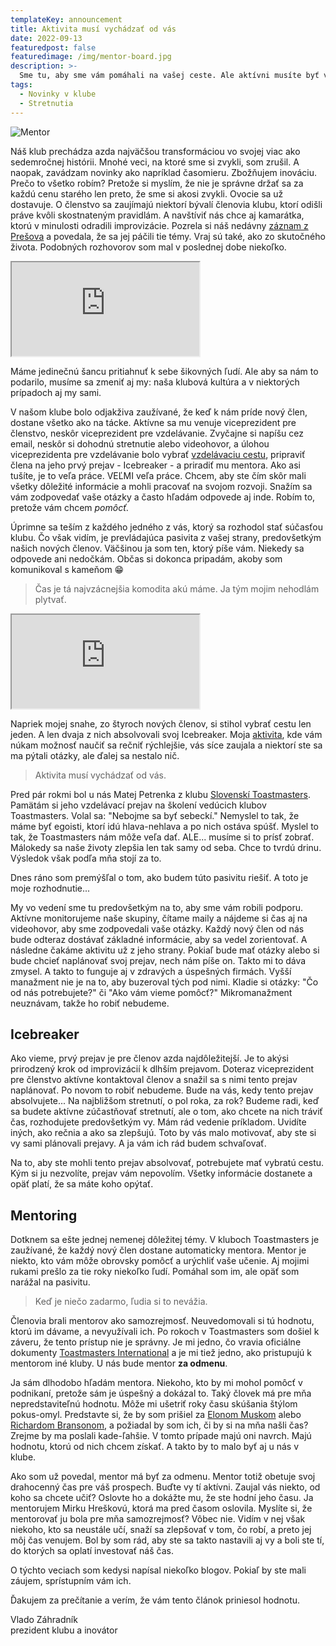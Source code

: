 ```yaml
---
templateKey: announcement
title: Aktivita musí vychádzať od vás
date: 2022-09-13
featuredpost: false
featuredimage: /img/mentor-board.jpg
description: >-
  Sme tu, aby sme vám pomáhali na vašej ceste. Ale aktívni musíte byť vy.
tags:
  - Novinky v klube
  - Stretnutia
---
```

![Mentor](/img/mentor-board.jpg)

Náš klub prechádza azda najväčšou transformáciou vo svojej viac ako sedemročnej histórii. Mnohé veci, na ktoré sme si zvykli, som zrušil. A naopak, zavádzam novinky ako napríklad časomieru. Zbožňujem inováciu. Prečo to všetko robím? Pretože si myslím, že nie je správne držať sa za každú cenu starého len preto, že sme si akosi zvykli. Ovocie sa už dostavuje. O členstvo sa zaujímajú niektorí bývalí členovia klubu, ktorí odišli práve kvôli skostnateným pravidlám. A navštíviť nás chce aj kamarátka, ktorú v minulosti odradili improvizácie. Pozrela si náš nedávny [záznam z Prešova](https://youtu.be/C-pBrjWYDPg) a povedala, že sa jej páčili tie témy. Vraj sú také, ako zo skutočného života. Podobných rozhovorov som mal v poslednej dobe niekoľko.

<div class="video-container">
  <iframe class="video-iframe" src="https://www.youtube.com/embed/C-pBrjWYDPg"></iframe>
</div>

Máme jedinečnú šancu pritiahnuť k sebe šikovných ľudí. Ale aby sa nám to podarilo, musíme sa zmeniť aj my: naša klubová kultúra a v niektorých prípadoch aj my sami.

V našom klube bolo odjakživa zaužívané, že keď k nám príde nový člen, dostane všetko ako na tácke. Aktívne sa mu venuje viceprezident pre členstvo, neskôr viceprezident pre vzdelávanie. Zvyčajne si napíšu cez email, neskôr si dohodnú stretnutie alebo videohovor, a úlohou viceprezidenta pre vzdelávanie bolo vybrať [vzdelávaciu cestu](https://www.toastmasters.org/education/pathways), pripraviť člena na jeho prvý prejav - Icebreaker - a priradiť mu mentora. Ako asi tušíte, je to veľa práce. VEĽMI veľa práce. Chcem, aby ste čím skôr mali všetky dôležité informácie a mohli pracovať na svojom rozvoji. Snažím sa vám zodpovedať vaše otázky a často hľadám odpovede aj inde. Robím to, pretože vám chcem *pomôcť*.

Úprimne sa teším z každého jedného z vás, ktorý sa rozhodol stať súčasťou klubu. Čo však vidím, je prevládajúca pasivita z vašej strany, predovšetkým našich nových členov. Väčšinou ja som ten, ktorý píše vám. Niekedy sa odpovede ani nedočkám. Občas si dokonca pripadám, akoby som komunikoval s kameňom 😁

> Čas je tá najvzácnejšia komodita akú máme. Ja tým mojim nehodlám plytvať.

<div class="video-container">
  <iframe class="video-iframe" src="https://www.youtube.com/embed/lGlxwWSVnOY"></iframe>
</div>

Napriek mojej snahe, zo štyroch nových členov, si stihol vybrať cestu len jeden. A len dvaja z nich absolvovali svoj Icebreaker. Moja [aktivita](https://youtu.be/lGlxwWSVnOY), kde vám núkam možnosť naučiť sa rečniť rýchlejšie, vás síce zaujala a niektorí ste sa ma pýtali otázky, ale ďalej sa nestalo nič.

> Aktivita musí vychádzať od vás.

Pred pár rokmi bol u nás Matej Petrenka z klubu [Slovenskí Toastmasters](https://slovenski.toastmasters.sk/). Pamätám si jeho vzdelávací prejav na školení vedúcich klubov Toastmasters. Volal sa: "Nebojme sa byť sebeckí." Nemyslel to tak, že máme byť egoisti, ktorí idú hlava-nehlava a po nich ostáva spúšť. Myslel to tak, že Toastmasters nám môže veľa dať. ALE... musíme si to prísť zobrať. Málokedy sa naše životy zlepšia len tak samy od seba. Chce to tvrdú drinu. Výsledok však podľa mňa stojí za to.

Dnes ráno som premýšľal o tom, ako budem túto pasivitu riešiť. A toto je moje rozhodnutie...

My vo vedení sme tu predovšetkým na to, aby sme vám robili podporu. Aktívne monitorujeme naše skupiny, čítame maily a nájdeme si čas aj na videohovor, aby sme zodpovedali vaše otázky. Každý nový člen od nás bude odteraz dostávať základné informácie, aby sa vedel zorientovať. A následne čakáme aktivitu už z jeho strany. Pokiaľ bude mať otázky alebo si bude chcieť naplánovať svoj prejav, nech nám píše on. Takto mi to dáva zmysel. A takto to funguje aj v zdravých a úspešných firmách. Vyšší manažment nie je na to, aby buzeroval tých pod nimi. Kladie si otázky: "Čo od nás potrebujete?" či "Ako vám vieme pomôcť?" Mikromanažment neuznávam, takže ho robiť nebudeme.

## Icebreaker
Ako vieme, prvý prejav je pre členov azda najdôležitejší. Je to akýsi prirodzený krok od improvizácií k dlhším prejavom. Doteraz viceprezident pre členstvo aktívne kontaktoval členov a snažil sa s nimi tento prejav naplánovať. Po novom to robiť nebudeme. Bude na vás, kedy tento prejav absolvujete... Na najbližšom stretnutí, o pol roka, za rok? Budeme radi, keď sa budete aktívne zúčastňovať stretnutí, ale o tom, ako chcete na nich tráviť čas, rozhodujete predovšetkým vy. Mám rád vedenie príkladom. Uvidíte iných, ako rečnia a ako sa zlepšujú. Toto by vás malo motivovať, aby ste si vy sami plánovali prejavy. A ja vám ich rád budem schvaľovať.

Na to, aby ste mohli tento prejav absolvovať, potrebujete mať vybratú cestu. Kým si ju nezvolíte, prejav vám nepovolím. Všetky informácie dostanete a opäť platí, že sa máte koho opýtať.

## Mentoring
Dotknem sa ešte jednej nemenej dôležitej témy. V kluboch Toastmasters je zaužívané, že každý nový člen dostane automaticky mentora. Mentor je niekto, kto vám môže obrovsky pomôcť a urýchliť vaše učenie. Aj mojimi rukami prešlo za tie roky niekoľko ľudí. Pomáhal som im, ale opäť som narážal na pasivitu.

> Keď je niečo zadarmo, ľudia si to nevážia.

Členovia brali mentorov ako samozrejmosť. Neuvedomovali si tú hodnotu, ktorú im dávame, a nevyužívali ich. Po rokoch v Toastmasters som došiel k záveru, že tento prístup nie je správny. Je mi jedno, čo vravia oficiálne dokumenty [Toastmasters International](https://www.toastmasters.org/) a je mi tiež jedno, ako pristupujú k mentorom iné kluby. U nás bude mentor **za odmenu**.

Ja sám dlhodobo hľadám mentora. Niekoho, kto by mi mohol pomôcť v podnikaní, pretože sám je úspešný a dokázal to. Taký človek má pre mňa nepredstaviteľnú hodnotu. Môže mi ušetriť roky času skúšania štýlom pokus-omyl. Predstavte si, že by som prišiel za [Elonom Muskom](https://en.wikipedia.org/wiki/Elon_Musk) alebo [Richardom Bransonom](https://en.wikipedia.org/wiki/Richard_Branson), a požiadal by som ich, či by si na mňa našli čas? Zrejme by ma poslali kade-ľahšie. V tomto prípade majú oni navrch. Majú hodnotu, ktorú od nich chcem získať. A takto by to malo byť aj u nás v klube.

Ako som už povedal, mentor má byť za odmenu. Mentor totiž obetuje svoj drahocenný čas pre váš prospech. Buďte vy tí aktívni. Zaujal vás niekto, od koho sa chcete učiť? Oslovte ho a dokážte mu, že ste hodní jeho času. Ja mentorujem Mirku Hreškovú, ktorá ma pred časom oslovila. Myslíte si, že mentorovať ju bola pre mňa samozrejmosť? Vôbec nie. Vidím v nej však niekoho, kto sa neustále učí, snaží sa zlepšovať v tom, čo robí, a preto jej môj čas venujem. Bol by som rád, aby ste sa takto nastavili aj vy a boli ste tí, do ktorých sa oplatí investovať náš čas.

O týchto veciach som kedysi napísal niekoľko blogov. Pokiaľ by ste mali záujem, sprístupním vám ich.

Ďakujem za prečítanie a verím, že vám tento článok priniesol hodnotu.

Vlado Záhradník<br/>
prezident klubu a inovátor